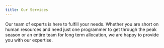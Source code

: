 ```yaml
---
title: Our Services
---
```

Our team of experts is here to fulfill your needs. Whether you are short on human resources and need just one programmer to get through the peak season or an entire team for long term allocation, we are happy to provide you with our expertise.